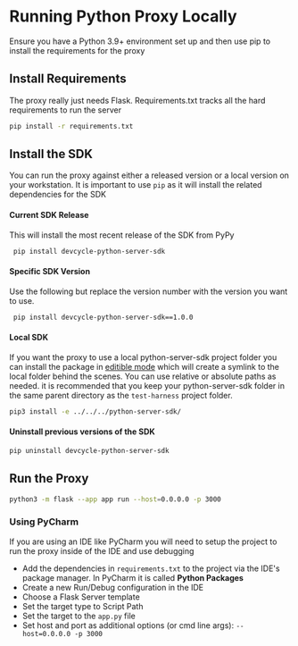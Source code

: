 # Running Python Proxy Locally

Ensure you have a Python 3.9+ environment set up and then use pip to install the requirements for the proxy


## Install Requirements

The proxy really just needs Flask. Requirements.txt tracks all the hard requirements to run the server

```bash
pip install -r requirements.txt
```

## Install the SDK

You can run the proxy against either a released version or a local version on your workstation. It is important to 
use `pip` as it will install the related dependencies for the SDK

#### Current SDK Release

This will install the most recent release of the SDK from PyPy

```bash
 pip install devcycle-python-server-sdk
```

#### Specific SDK Version

Use the following but replace the version number with the version you want to use.

```bash
 pip install devcycle-python-server-sdk==1.0.0
```

#### Local SDK

If you want the proxy to use a local python-server-sdk project folder you can install the package in
[editible mode](https://packaging.python.org/en/latest/guides/distributing-packages-using-setuptools/#working-in-development-mode) which will create a symlink to the local folder behind the scenes. You can use relative or 
absolute paths as needed.  it is recommended that you keep your python-server-sdk folder in the same parent 
directory as the `test-harness` project folder.

```bash
pip3 install -e ../../../python-server-sdk/
```

#### Uninstall previous versions of the SDK
```bash
pip uninstall devcycle-python-server-sdk
```


## Run the Proxy
```bash
python3 -m flask --app app run --host=0.0.0.0 -p 3000
```

### Using PyCharm

If you are using an IDE like PyCharm you will need to setup the project to run the proxy inside of the IDE and use debugging

* Add the dependencies in `requirements.txt` to the project via the IDE's package manager. In PyCharm it is called **Python Packages** 
* Create a new Run/Debug configuration in the IDE
 * Choose a Flask Server template
 * Set the target type to Script Path
 * Set the target to the `app.py` file
 * Set host and port as additional options (or cmd line args): `--host=0.0.0.0 -p 3000`
